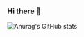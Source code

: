 ### Hi there 👋



![Anurag's GitHub stats](https://github-readme-stats.vercel.app/api?username=anuraghazra&theme=dark&show_icons=true)
